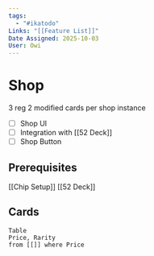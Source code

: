```yaml
---
tags:
  - "#ikatodo"
Links: "[[Feature List]]"
Date Assigned: 2025-10-03
User: Owi
---
```



# Shop
3 reg 2 modified cards per shop instance
- [ ] Shop UI
- [ ] Integration with [[52 Deck]]
- [ ] Shop Button
## Prerequisites 
[[Chip Setup]]
[[52 Deck]]

## Cards

```dataview
Table
Price, Rarity
from [[]] where Price
```

